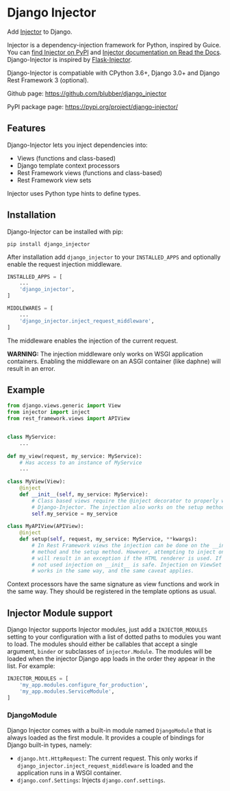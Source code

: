 # Django Injector

Add [Injector](https://github.com/alecthomas/injector) to Django.

Injector is a dependency-injection framework for Python, inspired by Guice. You can
[find Injector on PyPI](https://pypi.org/project/injector/) and
[Injector documentation on Read the Docs](https://injector.readthedocs.io/en/latest/). Django-Injector is
inspired by [Flask-Injector](https://github.com/alecthomas/flask_injector).

Django-Injector is compatiable with CPython 3.6+, Django 3.0+ and Django Rest Framework 3 (optional).

Github page: https://github.com/blubber/django_injector

PyPI package page: https://pypi.org/project/django-injector/


## Features

Django-Injector lets you inject dependencies into:

* Views (functions and class-based)
* Django template context processors
* Rest Framework views (functions and class-based)
* Rest Framework view sets

Injector uses Python type hints to define types.


## Installation

Django-Injector can be installed with pip:

`pip install django_injector`

After installation add `django_injector` to your `INSTALLED_APPS` and optionally enable
the request injection middleware.

``` python
INSTALLED_APPS = [
    ...
    'django_injector',
]

MIDDLEWARES = [
    ...
    'django_injector.inject_request_middleware',
]
```

The middleware enables the injection of the current request.

**WARNING:** The injection middleware only works on WSGI application containers. Enabling the
middleware on an ASGI container (like daphne) will result in an error.


## Example

``` python
from django.views.generic import View
from injector import inject
from rest_framework.views import APIView


class MyService:
    ...
    
def my_view(request, my_service: MyService):
    # Has access to an instance of MyService
    ...
    
class MyView(View):
    @inject
    def __init__(self, my_service: MyService):
        # Class based views require the @inject decorator to properly work with
        # Django-Injector. The injection also works on the setup method.
        self.my_service = my_service
        
class MyAPIView(APIView):
    @inject
    def setup(self, request, my_service: MyService, **kwargs):
        # In Rest Framework views the injection can be done on the __init__
        # method and the setup method. However, attempting to inject on the __init__
        # will result in an exception if the HTML renderer is used. If the HTML renderer is
        # not used injection on __init__ is safe. Injection on ViewSet instances
        # works in the same way, and the same caveat applies.
```

Context processors have the same signature as view functions and work in the same way. They should
be registered in the template options as usual.


## Injector Module support

Django Injector supports Injector modules, just add a `INJECTOR_MODULES` setting to your configuration
with a list of dotted paths to modules you want to load. The modules should either be callables that
accept a single argument, `binder` or subclasses of `injector.Module`. The modules will be loaded
when the injector Django app loads in the order they appear in the list. For example:

``` python
INJECTOR_MODULES = [
    'my_app.modules.configure_for_production',
    'my_app.modules.ServiceModule',
]
```


### DjangoModule

Django Injector comes with a built-in module named `DjangoModule` that is always loaded as the first
module. It provides a couple of bindings for Django built-in types, namely:

* `django.htt.HttpRequest`: The current request. This only works if `django_injector.inject_request_middleware`
is loaded and the application runs in a WSGI container.
* `django.conf.Settings`: Injects `django.conf.settings`.
